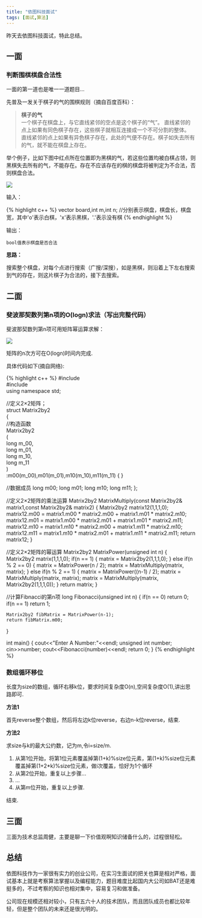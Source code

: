 ```yaml
---
title: "依图科技面试"
tags: [面试,算法]
---
```


昨天去依图科技面试，特此总结。

## 一面

### 判断围棋棋盘合法性

一面的第一道也是唯一一道题目...

先普及一发关于棋子的气的围棋规则（摘自百度百科）：

> **棋子的气**  
一个棋子在棋盘上，与它直线紧邻的空点是这个棋子的“气”。
直线紧邻的点上如果有同色棋子存在，这些棋子就相互连接成一个不可分割的整体。
直线紧邻的点上如果有异色棋子存在，此处的气便不存在。棋子如失去所有的气，就不能在棋盘上存在。

举个例子，比如下图中红点所在位置即为黑棋的气，若这些位置均被白棋占领，则黑棋失去所有的气，不能存在。存在不应该存在的棋的棋盘将被判定为不合法，否则棋盘合法。  


![](http://i.imgur.com/B98iehJ.jpg)  


输入：

{% highlight c++ %}
vector<string> board,int m,int n;
//分别表示棋盘，棋盘长，棋盘宽，其中'o'表示白棋，'x'表示黑棋，'.'表示没有棋
{% endhighlight %}

输出：

	bool值表示棋盘是否合法

**思路：**

搜索整个棋盘，对每个点进行搜索（广搜/深搜），如是黑棋，则沿着上下左右搜索到气的存在，则这片棋子为合法的，接下去搜索。

## 二面

### 斐波那契数列第n项的O(logn)求法（写出完整代码）

斐波那契数列第n项可用矩阵幂运算求解：

![](http://i.imgur.com/oqMjotV.png)  

矩阵的n次方可在O(logn)时间内完成.

具体代码如下(摘自网络):

{% highlight c++ %}
#include<iostream>  
#include<string>  
using namespace std;  

//定义2×2矩阵；  
struct Matrix2by2  
{  
  //构造函数  
	Matrix2by2  
  (  
    long m_00,  
    long m_01,  
    long m_10,  
    long m_11  
  )  
  :m00(m_00),m01(m_01),m10(m_10),m11(m_11)
  {
  }

  //数据成员
  long m00;
  long m01;
  long m10;
  long m11;
};

//定义2×2矩阵的乘法运算
Matrix2by2 MatrixMultiply(const Matrix2by2& matrix1,const Matrix2by2& matrix2)
{
  Matrix2by2 matrix12(1,1,1,0);
  matrix12.m00 = matrix1.m00 * matrix2.m00 + matrix1.m01 * matrix2.m10;
  matrix12.m01 = matrix1.m00 * matrix2.m01 + matrix1.m01 * matrix2.m11;
  matrix12.m10 = matrix1.m10 * matrix2.m00 + matrix1.m11 * matrix2.m10;
  matrix12.m11 = matrix1.m10 * matrix2.m01 + matrix1.m11 * matrix2.m11;
  return matrix12;
}


//定义2×2矩阵的幂运算
Matrix2by2 MatrixPower(unsigned int n)
{
  Matrix2by2 matrix(1,1,1,0);
  if(n == 1)
  {
    matrix = Matrix2by2(1,1,1,0);
  }
  else if(n % 2 == 0)
  {
    matrix = MatrixPower(n / 2);
    matrix = MatrixMultiply(matrix, matrix);
  }
  else if(n % 2 == 1)
  {
    matrix = MatrixPower((n-1) / 2);
    matrix = MatrixMultiply(matrix, matrix);
    matrix = MatrixMultiply(matrix, Matrix2by2(1,1,1,0));
  }
  return matrix;
}

//计算Fibnacci的第n项
long Fibonacci(unsigned int n)
{
  if(n == 0)
    return 0;
  if(n == 1)
	  return 1;

	Matrix2by2 fibMatrix = MatrixPower(n-1);
	return fibMatrix.m00;
}

int main()
{
  cout<<"Enter A Number:"<<endl;
  unsigned int number;
  cin>>number;
  cout<<Fibonacci(number)<<endl;
  return 0;
}
{% endhighlight %}

### 数组循环移位  

长度为size的数组，循环右移k位，要求时间复杂度O(n),空间复杂度O(1),讲出思路即可.

**方法1**

首先reverse整个数组，然后将左边k位reverse，右边n-k位reverse，结束.

**方法2**

求size与k的最大公约数，记为m,令i=size/m.

1. 从第1位开始，将第1位元素覆盖掉第(1+k)%size位元素，第(1+k)%size位元素覆盖掉第(1+2*k)%size位元素，做i次覆盖，恰好为1个循环
2. 从第2位开始，重复以上步骤...
3. ...
3. 从第m位开始，重复以上步骤.

结束.

## 三面

三面为技术总监周健，主要是聊一下价值观啊知识储备什么的，过程很轻松。


## 总结

依图科技作为一家很有实力的创业公司，在实习生面试的把关也算是相对严格，面试基本上就是考察算法掌握以及编程能力，题目难度比起国内大公司如BAT还是难挺多的，不过考察的知识也相对集中，容易复习和做准备。

公司现在规模还相对较小，只有五六十人的技术团队，而且团队成员也都比较年轻，但是整个团队的未来还是很光明的。

